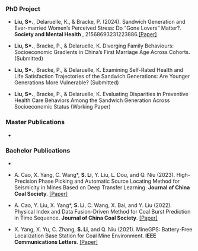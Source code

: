 ### PhD Project

- <strong>Liu, S*.</strong>, Delaruelle, K., & Bracke, P. (2024). Sandwich Generation and Ever-married Women’s Perceived Stress: Do “Gone Lovers” Matter?.<strong> Society and Mental Health </strong>, 21568693231223886.[[Paper]](https://doi.org/10.1177/21568693231223886)

- <strong>Liu, S*.</strong>, Bracke, P., & Delaruelle, K. Diverging Family Behaviours: Socioeconomic Gradients in China’s First Marriage Age Across Cohorts. (Submitted)

- <strong>Liu, S*.</strong>, Bracke, P., & Delaruelle, K. Examining Self-Rated Health and Life Satisfaction Trajectories of the Sandwich Generations: Are Younger Generations More Vulnerable? (Submitted)

- <strong>Liu, S*.</strong>, Bracke, P., & Delaruelle, K. Evaluating Disparities in Preventive Health Care Behaviors Among the Sandwich Generation Across Socioeconomic Status (Working Paper)

### Master Publications 

- 

### Bachelor Publications 

- 
- A. Cao, X. Yang, C. Wang*, <strong>S. Li</strong>, Y. Liu, L. Dou, and Q. Niu (2023). High-Precision Phase Picking and Automatic Source Locating Method for Seismicity in Mines Based on Deep Transfer Learning. <strong>Journal of China Coal Society</strong>. [[Paper]](https://doi.org/10.13225/j.cnki.jccs.2023.0095)

- A. Cao, Y. Liu, X. Yang*, <strong>S. Li</strong>, C. Wang, X. Bai, and Y. Liu (2022). Physical Index and Data Fusion-Driven Method for Coal Burst Prediction in Time Sequence. <strong>Journal of China Coal Society</strong>. [[Paper]](https://doi.org/10.13225/j.cnki.jccs.2022.0680)

- X. Yang, X. Yu, C. Zhang, <strong>S. Li</strong>, and Q. Niu (2021). MineGPS: Battery-Free Localization Base Station for Coal Mine Environment. <strong>IEEE Communications Letters</strong>. [[Paper]](https://doi.org/10.1109/LCOMM.2021.3081593)

